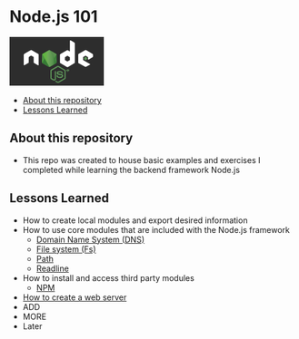 # Node.js 101 <!-- omit in toc -->
![alt text](./nodeJS.png "The Node.js Logo")

- [About this repository](#about-this-repository)
- [Lessons Learned](#lessons-learned)

## About this repository

* This repo was created to house basic examples and exercises I completed while learning the backend framework Node.js

## Lessons Learned

* How to create local modules and export desired information
* How to use core modules that are included with the Node.js framework
  * [Domain Name System (DNS)](https://nodejs.org/dist/latest/docs/api/dns.html#dns_dns)
  * [File system (Fs)](https://nodejs.org/dist/latest/docs/api/fs.html#fs_file_system)
  * [Path](https://nodejs.org/dist/latest/docs/api/path.html#path_path)
  * [Readline](https://nodejs.org/dist/latest/docs/api/readline.html#readline_readline)
* How to install and access third party modules
  * [NPM](https://www.npmjs.com/)
* [How to create a web server](https://learn.digitalcrafts.com/immersive/lessons/back-end-foundations/node-101/#creating-a-server)
* ADD
* MORE
* Later